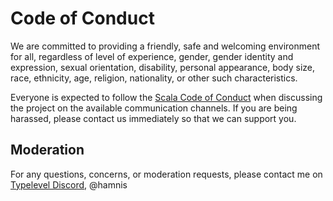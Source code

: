# Code of Conduct

We are committed to providing a friendly, safe and welcoming environment for all, regardless of level of experience, gender, gender identity and expression, sexual orientation, disability, personal appearance, body size, race, ethnicity, age, religion, nationality, or other such characteristics.

Everyone is expected to follow the [Scala Code of Conduct] when discussing the project on the available communication channels. If you are being harassed, please contact us immediately so that we can support you.

## Moderation

For any questions, concerns, or moderation requests, please contact me on [Typelevel Discord](https://discord.gg/D9BTYDf), @hamnis

[Scala Code of Conduct]: https://typelevel.org/code-of-conduct
